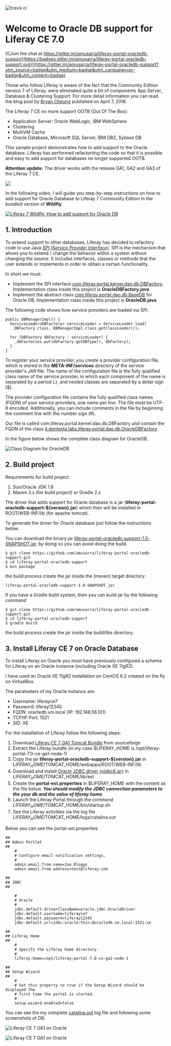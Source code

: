 ![travis ci](https://travis-ci.org/amusarra/liferay-portal-oracledb-support.svg?branch=master)

# Welcome to Oracle DB support for Liferay CE 7.0

[![Join the chat at https://gitter.im/amusarra/liferay-portal-oracledb-support](https://badges.gitter.im/amusarra/liferay-portal-oracledb-support.svg)](https://gitter.im/amusarra/liferay-portal-oracledb-support?utm_source=badge&utm_medium=badge&utm_campaign=pr-badge&utm_content=badge)

Those who follow Liferay is aware of the fact that the Community Edition version 7 of Liferay, were eliminated quite a bit of components App Server, Database & Clustering Support. For more detail information you can read the blog post by [Bryan Cheung]( https://www.liferay.com/it/web/bryan.cheung/blog/-/blogs/liferay-portal-7-ce-app-server-database-clustering-support) published on April 7, 2016.

The Liferay 7 CE no more support OOTB (Out Of The Box):
* Application Server: Oracle WebLogic, IBM WebSphere
* Clustering
* MultiVM Cache
* Oracle Database, Microsoft SQL Server, IBM DB2, Sybase DB

This sample project demonstrates how to add support to the Oracle database. Liferay has performed refactorting the code so that it is possible and easy to add support for databases no longer supported OOTB.

**Attention update:** The driver works with the release GA1, GA2 and GA3 of the Liferay 7 CE.

[<img src="https://www.dontesta.it/wp-content/uploads/2017/04/PayPalMeAntonioMusarra.png">](https://paypal.me/AntonioMusarra)

In the following video, I will guide you step-by-step instructions on how to add support for Oracle Database to Liferay 7 Community Edition in the bundled version of **Wildfly**.

[![Liferay 7 Wildfly: How to add support for Oracle DB ](https://img.youtube.com/vi/7fojCjko7Ac/0.jpg)](https://www.youtube.com/watch?v=7fojCjko7Ac)

## 1. Introduction
To extend support to other databases, Liferay has decided to refactory code to use Java [*SPI (Service Provider Interface)*](https://docs.oracle.com/javase/tutorial/sound/SPI-intro.html). SPI is the mechanism that allows you to extend / change the behavior within a system without changing the source. It includes interfaces, classes or methods that the user extends or implements in order to obtain a certain functionality.

In short we must:
* Implement the SPI interface [com.liferay.portal.kernel.dao.db.DBFactory](https://github.com/liferay/liferay-portal/blob/2960360870ae69360861a720136e082a06c5548f/portal-kernel/src/com/liferay/portal/kernel/dao/db/DBFactory.java). Implementation class inside this project is **OracleDBFactory.java**
* Implement the abstract class [com.liferay.portal.dao.db.BaseDB](https://github.com/liferay/liferay-portal/blob/master/portal-impl/src/com/liferay/portal/dao/db/BaseDB.java) for Oracle DB. Implementation class inside this project is **OracleDB.java**

The following code shows how service providers are loaded via SPI.
```
public DBManagerImpl() {
  ServiceLoader<DBFactory> serviceLoader = ServiceLoader.load(
    DBFactory.class, DBManagerImpl.class.getClassLoader());

  for (DBFactory dbFactory : serviceLoader) {
    _dbFactories.put(dbFactory.getDBType(), dbFactory);
  }
}
```
To register your service provider, you create a provider configuration file, which is stored in the **META-INF/services** directory of the service provider's JAR file. The name of the configuration file is the fully qualified class name of the service provider, in which each component of the name is separated by a period (.), and nested classes are separated by a dollar sign ($).

The provider configuration file contains the fully qualified class names (FQDN) of your service providers, one name per line. The file must be UTF-8 encoded. Additionally, you can include comments in the file by beginning the comment line with the number sign (#).

Our file is called com.liferay.portal.kernel.dao.db.DBFactory and contain the FQDN of the class [it.dontesta.labs.liferay.portal.dao.db.OracleDBFactory](https://github.com/amusarra/liferay-portal-oracledb-support/blob/master/src/main/java/it/dontesta/labs/liferay/portal/dao/db/OracleDBFactory.java)


In the figure below shows the complete class diagram for OracleDB.

![Class Diagram for OracleDB](https://www.dontesta.it/wp-content/uploads/2014/02/OracleDB.png)

## 2. Build project
Requirements for build project
1. Sun/Oracle JDK 1.8
2. Maven 3.x (for build project) or Gradle 2.x

The driver that adds support for Oracle database is a jar (**liferay-portal-oracledb-support-${version}.jar**) which then will be installed in ROOT/WEB-INF/lib (for apache tomcat).

To generate the driver for Oracle database just follow the instructions below.

You can download the binary jar [liferay-portal-oracledb-support-1.0-SNAPSHOT.jar](https://github.com/amusarra/liferay-portal-oracledb-support/releases/download/v1.0/liferay-portal-oracledb-support-1.0-SNAPSHOT.jar), by doing so you can avoid doing the build.

```
$ git clone https://github.com/amusarra/liferay-portal-oracledb-support.git
$ cd liferay-portal-oracledb-support
$ mvn package
```

the build process create the jar inside the (maven) target directory:

```
liferay-portal-oracledb-support-1.0-SNAPSHOT.jar
```

If you have a Gradle build system, then you can build jar by the following command

```
$ git clone https://github.com/amusarra/liferay-portal-oracledb-support.git
$ cd liferay-portal-oracledb-support
$ gradle build
```

the build process create the jar inside the build/libs directory.

## 3. Install Liferay CE 7 on Oracle Database

To install Liferay on Oracle you must have previously configured a schema for Liferay on an Oracle instance (including Oracle XE 11gR2).

I have used an Oracle XE 11gR2 installation on CentOS 6.2 created on the fly on VirtualBox.

The parameters of my Oracle instance are:
* Username: liferayce7
* Password: liferay12345
* FQDN: oracledb.vm.local (IP: 192.168.56.101)
* TCP/IP Port: 1521
* SID: XE

For the installation of Liferay follow the following steps:

1. Download [Liferay CE 7 GA1 Tomcat Bundle](https://sourceforge.net/projects/lportal/files/Liferay%20Portal/7.0.0%20GA1/liferay-portal-tomcat-7.0-ce-ga1-20160331161017956.zip/download) from sourceforge
2. Extract the Liferay bundle (in my case $LIFERAY_HOME is /opt/liferay-portal-7.0-ce-ga1-node-1)
3. Copy the jar **liferay-portal-oracledb-support-${version}.jar** in $LIFERAY_HOME/$TOMCAT_HOME/webapps/ROOT/WEB-INF/lib
4. Download and install [Oracle JDBC driver (ojdbc6.jar)](http://www.oracle.com/technetwork/apps-tech/jdbc-112010-090769.html) in $LIFERAY_HOME/$TOMCAT_HOME/lib/ext
5. Create the **portal-ext.properties** in $LIFERAY_HOME with the content as the file below. ***You should modify the JDBC connection parameters to the your db and the value of liferay.home***
6. Launch the Liferay Portal through the command $LIFERAY_HOME/$TOMCAT_HOME/bin/startup.sh
7. See the Liferay activities via the log file $LIFERAY_HOME/$TOMCAT_HOME/logs/catalina.out

Below you can see the portal-ext.properties

```
##
## Admin Portlet
##
    #
    # Configure email notification settings.
    #
    admin.email.from.name=Joe Bloggs
    admin.email.from.address=test@liferay.com

##
## JDBC
##

    #
    # Oracle
    #
    jdbc.default.driverClassName=oracle.jdbc.OracleDriver
    jdbc.default.username=liferayce7
    jdbc.default.password=liferay12345
    jdbc.default.url=jdbc:oracle:thin:@oracledb.vm.local:1521:xe

##
## Liferay Home
##
    #
    # Specify the Liferay home directory.
    #
    liferay.home=/opt/liferay-portal-7.0-ce-ga1-node-1

##
## Setup Wizard
##
    #
    # Set this property to true if the Setup Wizard should be displayed the
    # first time the portal is started.
    #
    setup.wizard.enabled=false
```

You can see the my complete [catalina.out](https://gist.github.com/amusarra/7f7d5c2f4d73e88f55f092d4d1853ff9) log file and following some screenshots of DB.

![Liferay CE 7 GA1 on Oracle ](https://www.dontesta.it/wp-content/uploads/2014/02/Liferay7CEOnOracleDataBase.png)

![Liferay CE 7 GA1 on Oracle ](https://www.dontesta.it/wp-content/uploads/2014/02/Liferay7CEOnOracleDataBase_1.png)
